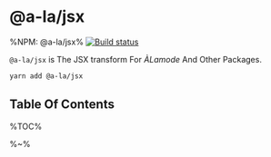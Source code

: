# @a-la/jsx

%NPM: @a-la/jsx%
[![Build status](https://ci.appveyor.com/api/projects/status/cyob36vkc19p1n1u?svg=true)](https://ci.appveyor.com/project/4r7d3c0/jsx)

`@a-la/jsx` is The JSX transform For _ÀLamode_ And Other Packages.

```sh
yarn add @a-la/jsx
```

## Table Of Contents

%TOC%

%~%